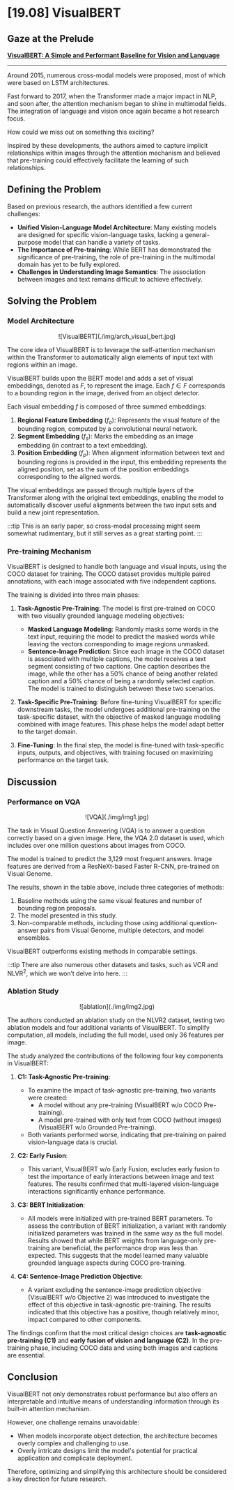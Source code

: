 # [19.08] VisualBERT

## Gaze at the Prelude

[**VisualBERT: A Simple and Performant Baseline for Vision and Language**](https://arxiv.org/abs/1908.03557)

---

Around 2015, numerous cross-modal models were proposed, most of which were based on LSTM architectures.

Fast forward to 2017, when the Transformer made a major impact in NLP, and soon after, the attention mechanism began to shine in multimodal fields. The integration of language and vision once again became a hot research focus.

How could we miss out on something this exciting?

Inspired by these developments, the authors aimed to capture implicit relationships within images through the attention mechanism and believed that pre-training could effectively facilitate the learning of such relationships.

## Defining the Problem

Based on previous research, the authors identified a few current challenges:

- **Unified Vision-Language Model Architecture**: Many existing models are designed for specific vision-language tasks, lacking a general-purpose model that can handle a variety of tasks.
- **The Importance of Pre-training**: While BERT has demonstrated the significance of pre-training, the role of pre-training in the multimodal domain has yet to be fully explored.
- **Challenges in Understanding Image Semantics**: The association between images and text remains difficult to achieve effectively.

## Solving the Problem

### Model Architecture

<div align="center">
<figure style={{"width": "80%"}}>
![VisualBERT](./img/arch_visual_bert.jpg)
</figure>
</div>

The core idea of VisualBERT is to leverage the self-attention mechanism within the Transformer to automatically align elements of input text with regions within an image.

VisualBERT builds upon the BERT model and adds a set of visual embeddings, denoted as $F$, to represent the image. Each $f \in F$ corresponds to a bounding region in the image, derived from an object detector.

Each visual embedding $f$ is composed of three summed embeddings:

1. **Regional Feature Embedding** ($f_o$): Represents the visual feature of the bounding region, computed by a convolutional neural network.
2. **Segment Embedding** ($f_s$): Marks the embedding as an image embedding (in contrast to a text embedding).
3. **Position Embedding** ($f_p$): When alignment information between text and bounding regions is provided in the input, this embedding represents the aligned position, set as the sum of the position embeddings corresponding to the aligned words.

The visual embeddings are passed through multiple layers of the Transformer along with the original text embeddings, enabling the model to automatically discover useful alignments between the two input sets and build a new joint representation.

:::tip
This is an early paper, so cross-modal processing might seem somewhat rudimentary, but it still serves as a great starting point.
:::

### Pre-training Mechanism

VisualBERT is designed to handle both language and visual inputs, using the COCO dataset for training. The COCO dataset provides multiple paired annotations, with each image associated with five independent captions.

The training is divided into three main phases:

1. **Task-Agnostic Pre-Training**: The model is first pre-trained on COCO with two visually grounded language modeling objectives:

   - **Masked Language Modeling**: Randomly masks some words in the text input, requiring the model to predict the masked words while leaving the vectors corresponding to image regions unmasked.
   - **Sentence-Image Prediction**: Since each image in the COCO dataset is associated with multiple captions, the model receives a text segment consisting of two captions. One caption describes the image, while the other has a 50% chance of being another related caption and a 50% chance of being a randomly selected caption. The model is trained to distinguish between these two scenarios.

2. **Task-Specific Pre-Training**: Before fine-tuning VisualBERT for specific downstream tasks, the model undergoes additional pre-training on the task-specific dataset, with the objective of masked language modeling combined with image features. This phase helps the model adapt better to the target domain.

3. **Fine-Tuning**: In the final step, the model is fine-tuned with task-specific inputs, outputs, and objectives, with training focused on maximizing performance on the target task.

## Discussion

### Performance on VQA

<div align="center">
<figure style={{"width": "85%"}}>
![VQA](./img/img1.jpg)
</figure>
</div>

The task in Visual Question Answering (VQA) is to answer a question correctly based on a given image. Here, the VQA 2.0 dataset is used, which includes over one million questions about images from COCO.

The model is trained to predict the 3,129 most frequent answers. Image features are derived from a ResNeXt-based Faster R-CNN, pre-trained on Visual Genome.

The results, shown in the table above, include three categories of methods:

1. Baseline methods using the same visual features and number of bounding region proposals.
2. The model presented in this study.
3. Non-comparable methods, including those using additional question-answer pairs from Visual Genome, multiple detectors, and model ensembles.

VisualBERT outperforms existing methods in comparable settings.

:::tip
There are also numerous other datasets and tasks, such as VCR and $\text{NLVR}^2$, which we won’t delve into here.
:::

### Ablation Study

<div align="center">
<figure style={{"width": "60%"}}>
![ablation](./img/img2.jpg)
</figure>
</div>

The authors conducted an ablation study on the NLVR2 dataset, testing two ablation models and four additional variants of VisualBERT. To simplify computation, all models, including the full model, used only 36 features per image.

The study analyzed the contributions of the following four key components in VisualBERT:

1. **C1: Task-Agnostic Pre-training**:

   - To examine the impact of task-agnostic pre-training, two variants were created:
     - A model without any pre-training (VisualBERT w/o COCO Pre-training).
     - A model pre-trained with only text from COCO (without images) (VisualBERT w/o Grounded Pre-training).
   - Both variants performed worse, indicating that pre-training on paired vision-language data is crucial.

2. **C2: Early Fusion**:

   - This variant, VisualBERT w/o Early Fusion, excludes early fusion to test the importance of early interactions between image and text features. The results confirmed that multi-layered vision-language interactions significantly enhance performance.

3. **C3: BERT Initialization**:

   - All models were initialized with pre-trained BERT parameters. To assess the contribution of BERT initialization, a variant with randomly initialized parameters was trained in the same way as the full model. Results showed that while BERT weights from language-only pre-training are beneficial, the performance drop was less than expected. This suggests that the model learned many valuable grounded language aspects during COCO pre-training.

4. **C4: Sentence-Image Prediction Objective**:
   - A variant excluding the sentence-image prediction objective (VisualBERT w/o Objective 2) was introduced to investigate the effect of this objective in task-agnostic pre-training. The results indicated that this objective has a positive, though relatively minor, impact compared to other components.

The findings confirm that the most critical design choices are **task-agnostic pre-training (C1)** and **early fusion of vision and language (C2)**. In the pre-training phase, including COCO data and using both images and captions are essential.

## Conclusion

VisualBERT not only demonstrates robust performance but also offers an interpretable and intuitive means of understanding information through its built-in attention mechanism.

However, one challenge remains unavoidable:

- When models incorporate object detection, the architecture becomes overly complex and challenging to use.
- Overly intricate designs limit the model's potential for practical application and complicate deployment.

Therefore, optimizing and simplifying this architecture should be considered a key direction for future research.
